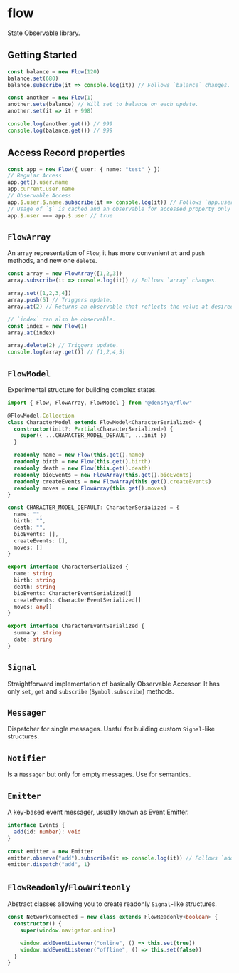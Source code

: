 # flow

State Observable library.

## Getting Started

```ts
const balance = new Flow(120)
balance.set(680)
balance.subscribe(it => console.log(it)) // Follows `balance` changes.

const another = new Flow(1)
another.sets(balance) // Will set to balance on each update.
another.set(it => it + 998)

console.log(another.get()) // 999
console.log(balance.get()) // 999
```

## Access Record properties

```ts
const app = new Flow({ user: { name: "test" } })
// Regular Access
app.get().user.name
app.current.user.name
// Observable Access
app.$.user.$.name.subscribe(it => console.log(it)) // Follows `app.user.name` changes.
// Usage of `$` is cached and an observable for accessed property only created when first accessed.
app.$.user === app.$.user // true
```

## `FlowArray`

An array representation of `Flow`, it has more convenient `at` and `push` methods, and new one `delete`.

```ts
const array = new FlowArray([1,2,3])
array.subscribe(it => console.log(it)) // Follows `array` changes.

array.set([1,2,3,4])
array.push(5) // Triggers update.
array.at(2) // Returns an observable that reflects the value at desired index.

// `index` can also be observable.
const index = new Flow(1)
array.at(index)

array.delete(2) // Triggers update.
console.log(array.get()) // [1,2,4,5]
```

## `FlowModel`

Experimental structure for building complex states.

```ts
import { Flow, FlowArray, FlowModel } from "@denshya/flow"

@FlowModel.Collection
class CharacterModel extends FlowModel<CharacterSerialized> {
  constructor(init?: Partial<CharacterSerialized>) {
    super({ ...CHARACTER_MODEL_DEFAULT, ...init })
  }

  readonly name = new Flow(this.get().name)
  readonly birth = new Flow(this.get().birth)
  readonly death = new Flow(this.get().death)
  readonly bioEvents = new FlowArray(this.get().bioEvents)
  readonly createEvents = new FlowArray(this.get().createEvents)
  readonly moves = new FlowArray(this.get().moves)
}

const CHARACTER_MODEL_DEFAULT: CharacterSerialized = {
  name: "",
  birth: "",
  death: "",
  bioEvents: [],
  createEvents: [],
  moves: []
}

export interface CharacterSerialized {
  name: string
  birth: string
  death: string
  bioEvents: CharacterEventSerialized[]
  createEvents: CharacterEventSerialized[]
  moves: any[]
}

export interface CharacterEventSerialized {
  summary: string
  date: string
}
```

## `Signal`

Straightforward implementation of basically Observable Accessor. It has only `set`, `get` and `subscribe` (`Symbol.subscribe`) methods.

## `Messager`

Dispatcher for single messages. Useful for building custom `Signal`-like structures.

## `Notifier`

Is a `Messager` but only for empty messages. Use for semantics.

## `Emitter`

A key-based event messager, usually known as Event Emitter.

```ts
interface Events {
  add(id: number): void
}

const emitter = new Emitter
emitter.observe("add").subscribe(it => console.log(it)) // Follows `add` events.
emitter.dispatch("add", 1)
```

## `FlowReadonly`/`FlowWriteonly`

Abstract classes allowing you to create readonly `Signal`-like structures.

```ts
const NetworkConnected = new class extends FlowReadonly<boolean> {
  constructor() {
    super(window.navigator.onLine)

    window.addEventListener("online", () => this.set(true))
    window.addEventListener("offline", () => this.set(false))
  }
}
```
